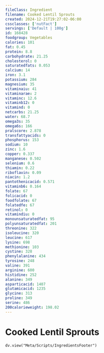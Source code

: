 ```yaml
---
fileClass: Ingredient
filename: Cooked Lentil Sprouts
created: 2024-12-21T19:27:02-06:00
cssclasses: ['nutFact']
servings: ['Default | 100g']
id: 168428
foodgroup: Vegetables
calories: 101
fat: 0.45
protein: 8.8
carbohydrate: 21.25
cholesterol: 0
saturatedfats: 0.053
calcium: 14
iron: 3.1
potassium: 284
magnesium: 35
vitaminaiu: 41
vitaminarae: 2
vitaminc: 12.6
vitaminb12: 0
vitamind: 0
netcarbs: 21.25
water: 68.7
omega3s: 35
omega6s: 166
pralscore: 2.878
transfattyacids: 0
phosphorus: 153
sodium: 10
zinc: 1.6
copper: 0.337
manganese: 0.502
selenium: 0.6
thiamin: 0.22
riboflavin: 0.09
niacin: 1.2
pantothenicacid: 0.571
vitaminb6: 0.164
folate: 67
folicacid: 0
foodfolate: 67
folatedfe: 67
retinol: 0
vitamindiu: 0
monounsaturatedfat: 95
polyunsaturatedfat: 201
threonine: 322
isoleucine: 320
leucine: 617
lysine: 698
methionine: 103
cystine: 328
phenylalanine: 434
tyrosine: 248
valine: 391
arginine: 600
histidine: 252
alanine: 349
asparticacid: 1407
glutamicacid: 1235
glycine: 313
proline: 349
serine: 486
200calorieweight: 198.02
---
```


# Cooked Lentil Sprouts

```dataviewjs
dv.view("Meta/Scripts/IngredientsFooter")
```